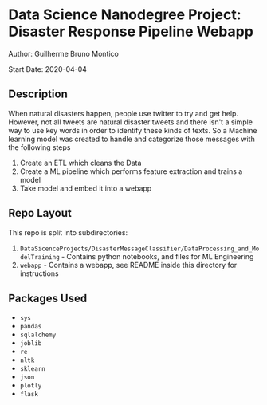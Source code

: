 # Data Science Nanodegree Project: Disaster Response Pipeline Webapp

Author: Guilherme Bruno Montico

Start Date: 2020-04-04

## Description

When natural disasters happen, people use twitter to try and get help. However, not all tweets are natural disaster tweets and there isn't a simple way to use key words in order to identify these kinds of texts. So a Machine learning model was created to handle and categorize those messages with the following steps   

1. Create an ETL which cleans the Data   
2. Create a ML pipeline which performs feature extraction and trains a model   
3. Take model and embed it into a webapp    

## Repo Layout

This repo is split into subdirectories:

1. `DataSicenceProjects/DisasterMessageClassifier/DataProcessing_and_ModelTraining` - Contains python notebooks, and files for ML Engineering
2. `webapp` - Contains a webapp, see README inside this directory for instructions

## Packages Used

* `sys`
* `pandas`
* `sqlalchemy`
* `joblib`
* `re`
* `nltk`
* `sklearn`
* `json`
* `plotly`
* `flask`
